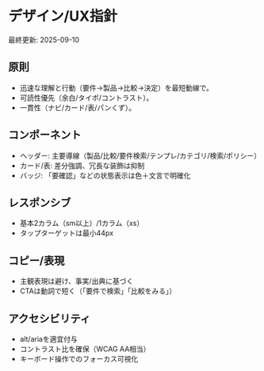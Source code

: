 # デザイン/UX指針

最終更新: 2025-09-10

## 原則
- 迅速な理解と行動（要件→製品→比較→決定）を最短動線で。
- 可読性優先（余白/タイポ/コントラスト）。
- 一貫性（ナビ/カード/表/パンくず）。

## コンポーネント
- ヘッダー: 主要導線（製品/比較/要件検索/テンプレ/カテゴリ/検索/ポリシー）
- カード/表: 差分強調、冗長な装飾は抑制
- バッジ: 「要確認」などの状態表示は色＋文言で明確化

## レスポンシブ
- 基本2カラム（sm以上）/1カラム（xs）
- タップターゲットは最小44px

## コピー/表現
- 主観表現は避け、事実/出典に基づく
- CTAは動詞で短く（「要件で検索」「比較をみる」）

## アクセシビリティ
- alt/ariaを適宜付与
- コントラスト比を確保（WCAG AA相当）
- キーボード操作でのフォーカス可視化
